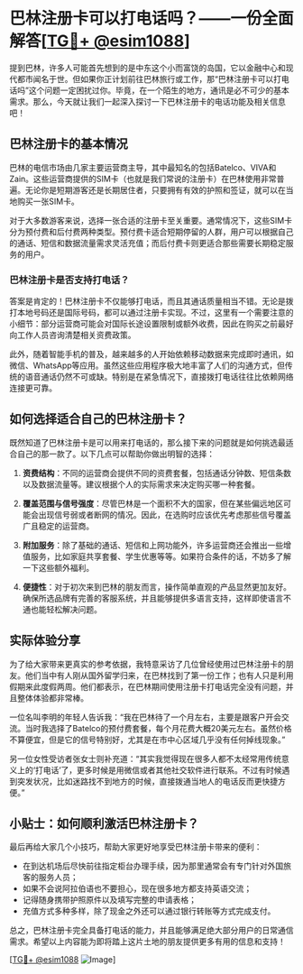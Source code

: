 # 巴林注册卡可以打电话吗？——一份全面解答[[TG💪+ @esim1088](https://t.me/s/esim1088)]

提到巴林，许多人可能首先想到的是中东这个小而富饶的岛国，它以金融中心和现代都市闻名于世。但如果你正计划前往巴林旅行或工作，那“巴林注册卡可以打电话吗”这个问题一定困扰过你。毕竟，在一个陌生的地方，通讯是必不可少的基本需求。那么，今天就让我们一起深入探讨一下巴林注册卡的电话功能及相关信息吧！

## 巴林注册卡的基本情况

巴林的电信市场由几家主要运营商主导，其中最知名的包括Batelco、VIVA和Zain。这些运营商提供的SIM卡（也就是我们常说的注册卡）在巴林使用非常普遍。无论你是短期游客还是长期居住者，只要拥有有效的护照和签证，就可以在当地购买一张SIM卡。

对于大多数游客来说，选择一张合适的注册卡至关重要。通常情况下，这些SIM卡分为预付费和后付费两种类型。预付费卡适合短期停留的人群，用户可以根据自己的通话、短信和数据流量需求灵活充值；而后付费卡则更适合那些需要长期稳定服务的用户。

### 巴林注册卡是否支持打电话？

答案是肯定的！巴林注册卡不仅能够打电话，而且其通话质量相当不错。无论是拨打本地号码还是国际号码，都可以通过注册卡实现。不过，这里有一个需要注意的小细节：部分运营商可能会对国际长途设置限制或额外收费，因此在购买之前最好向工作人员咨询清楚相关资费政策。

此外，随着智能手机的普及，越来越多的人开始依赖移动数据来完成即时通讯，如微信、WhatsApp等应用。虽然这些应用程序极大地丰富了人们的沟通方式，但传统的语音通话仍然不可或缺。特别是在紧急情况下，直接拨打电话往往比依赖网络连接更可靠。

## 如何选择适合自己的巴林注册卡？

既然知道了巴林注册卡是可以用来打电话的，那么接下来的问题就是如何挑选最适合自己的那一款了。以下几点可以帮助你做出明智的选择：

1. **资费结构**：不同的运营商会提供不同的资费套餐，包括通话分钟数、短信条数以及数据流量等。建议根据个人的实际需求来决定购买哪一种套餐。
   
2. **覆盖范围与信号强度**：尽管巴林是一个面积不大的国家，但在某些偏远地区可能会出现信号弱或者断网的情况。因此，在选购时应该优先考虑那些信号覆盖广且稳定的运营商。

3. **附加服务**：除了基础的通话、短信和上网功能外，许多运营商还会推出一些增值服务，比如家庭共享套餐、学生优惠等等。如果符合条件的话，不妨多了解一下这些额外福利。

4. **便捷性**：对于初次来到巴林的朋友而言，操作简单直观的产品显然更加友好。确保所选品牌有完善的客服系统，并且能够提供多语言支持，这样即使语言不通也能轻松解决问题。

## 实际体验分享

为了给大家带来更真实的参考依据，我特意采访了几位曾经使用过巴林注册卡的朋友。他们当中有人刚从国外留学归来，在巴林找到了第一份工作；也有人只是利用假期来此度假两周。他们都表示，在巴林期间使用注册卡打电话完全没有问题，并且整体体验都非常棒。

一位名叫李明的年轻人告诉我：“我在巴林待了一个月左右，主要是跟客户开会交流。当时我选择了Batelco的预付费套餐，每个月花费大概20美元左右。虽然价格不算便宜，但是它的信号特别好，尤其是在市中心区域几乎没有任何掉线现象。”

另一位女性受访者张女士则补充道：“其实我觉得现在很多人都不太经常用传统意义上的‘打电话’了，更多时候是用微信或者其他社交软件进行联系。不过有时候遇到突发状况，比如迷路找不到地方的时候，直接拨通当地人的电话反而更快捷方便。”

## 小贴士：如何顺利激活巴林注册卡？

最后再给大家几个小技巧，帮助大家更好地享受巴林注册卡带来的便利：

- 在到达机场后尽快前往指定柜台办理手续，因为那里通常会有专门针对外国旅客的服务人员；
- 如果不会说阿拉伯语也不要担心，现在很多地方都支持英语交流；
- 记得随身携带护照原件以及填写完整的申请表格；
- 充值方式多种多样，除了现金之外还可以通过银行转账等方式完成支付。

总之，巴林注册卡完全具备打电话的能力，并且能够满足绝大部分用户的日常通信需求。希望以上内容能为即将踏上这片土地的朋友提供更多有用的信息和支持！

[[TG💪+ @esim1088](https://t.me/s/esim1088) ![Image](https://i.postimg.cc/4NQfJmqS/Snipaste-2025-05-13-00-14-12.png)]